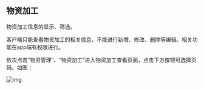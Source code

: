 ## **物资加工**

物资加工信息的显示、筛选。

客户端只能查看物资加工的相关信息，不能进行新增、修改、删除等编辑。相关功能在app端有权限进行。

 

依次点击“物资管理”、“物资加工”进入物资加工查看页面，点击下方按钮可选择页码。如图：

![img](https://zctc.obs.myhuaweicloud.com/official/markdownImg/img84.png) 

 

 